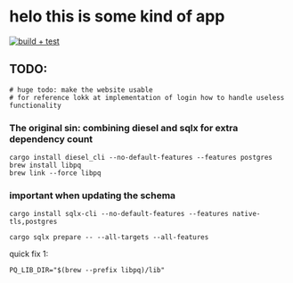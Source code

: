 # helo this is some kind of app

[![build + test](https://github.com/Patrick2402/rust_webpage/actions/workflows/rust.yml/badge.svg)](https://github.com/Patrick2402/rust_webpage/workflows/rust.yml)
## TODO:
```
# huge todo: make the website usable
# for reference lokk at implementation of login how to handle useless functionality
```


### The original sin: combining diesel and sqlx for extra dependency count
```
cargo install diesel_cli --no-default-features --features postgres
brew install libpq
brew link --force libpq
```

### important when updating the schema
```
cargo install sqlx-cli --no-default-features --features native-tls,postgres

cargo sqlx prepare -- --all-targets --all-features
```

quick fix 1:

```
PQ_LIB_DIR="$(brew --prefix libpq)/lib"
```
